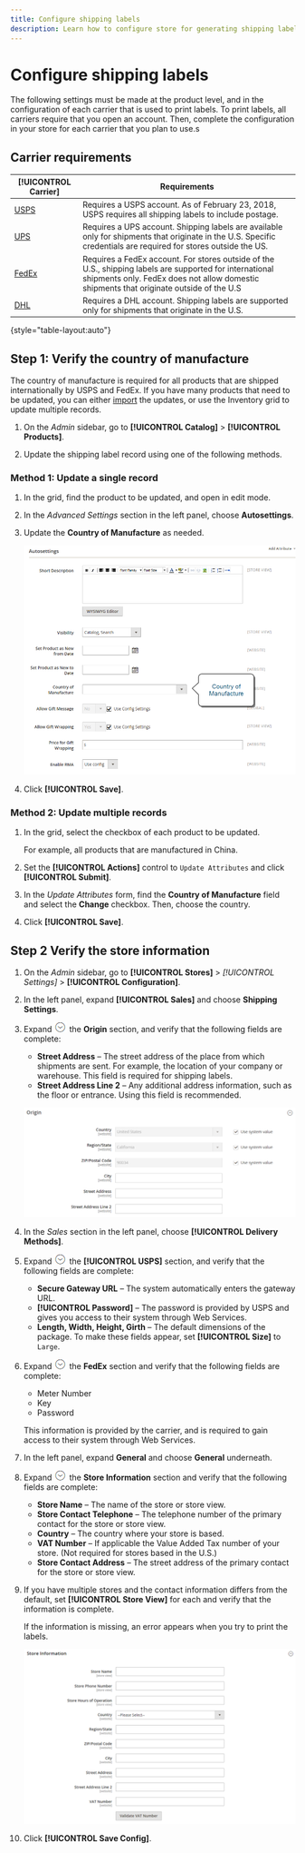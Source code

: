 ```yaml
---
title: Configure shipping labels
description: Learn how to configure store for generating shipping labels.
---
```

# Configure shipping labels

The following settings must be made at the product level, and in the configuration of each carrier that is used to print labels. To print labels, all carriers require that you open an account. Then, complete the configuration in your store for each carrier that you plan to use.s

## Carrier requirements

|[!UICONTROL Carrier]|Requirements|
|-------|--------|
|[USPS](usps.md)|Requires a USPS account. As of February 23, 2018, USPS requires all shipping labels to include postage.|
[UPS](ups.md)|Requires a UPS account. Shipping labels are available only for shipments that originate in the U.S. Specific credentials are required for stores outside the US.|
|[FedEx](fedex.md)|Requires a FedEx account. For stores outside of the U.S., shipping labels are supported for international shipments only. FedEx does not allow domestic shipments that originate outside of the U.S|
[DHL](dhl.md)|Requires a DHL account. Shipping labels are supported only for shipments that originate in the U.S.|

{style="table-layout:auto"}

## Step 1: Verify the country of manufacture

The country of manufacture is required for all products that are shipped internationally by USPS and FedEx. If you have many products that need to be updated, you can either [import](https://docs.magento.com/user-guide/system/data-import.html) the updates, or use the Inventory grid to update multiple records.

1. On the _Admin_ sidebar, go to **[!UICONTROL Catalog]** > **[!UICONTROL Products]**.

1. Update the shipping label record using one of the following methods.

### Method 1: Update a single record

1. In the grid, find the product to be updated, and open in edit mode.

1. In the _Advanced Settings_ section in the left panel, choose **Autosettings**.

1. Update the **Country of Manufacture** as needed.

   ![Country of Manufacture](./assets/product-country-of-manufacture.png)<!-- zoom -->

1. Click **[!UICONTROL Save]**.

### Method 2: Update multiple records

1. In the grid, select the checkbox of each product to be updated.

   For example, all products that are manufactured in China.

1. Set the **[!UICONTROL Actions]** control to `Update Attributes` and click **[!UICONTROL Submit]**.

1. In the _Update Attributes_ form, find the **Country of Manufacture** field and select the **Change** checkbox. Then, choose the country.

1. Click **[!UICONTROL Save]**.

## Step 2 Verify the store information

1. On the _Admin_ sidebar, go to **[!UICONTROL Stores]** > _[!UICONTROL Settings]_ > **[!UICONTROL Configuration]**.

1. In the left panel, expand **[!UICONTROL Sales]** and choose **Shipping Settings**.

1. Expand ![Expansion selector](../assets/icon-display-expand.png) the **Origin** section, and verify that the following fields are complete:

   - **Street Address** – The street address of the place from which shipments are sent. For example, the location of your company or warehouse. This field is required for shipping labels.
   - **Street Address Line 2** – Any additional address information, such as the floor or entrance. Using this field is recommended.

   ![Origin](../configuration-reference/sales/assets/shipping-settings-origin.png)<!-- zoom -->

1. In the _Sales_ section in the left panel, choose **[!UICONTROL Delivery Methods]**.

1. Expand ![Expansion selector](../assets/icon-display-expand.png) the **[!UICONTROL USPS]** section, and verify that the following fields are complete:

   - **Secure Gateway URL** – The system automatically enters the gateway URL.
   - **[!UICONTROL Password]** – The password is provided by USPS and gives you access to their system through Web Services.
   - **Length, Width, Height, Girth** – The default dimensions of the package. To make these fields appear, set **[!UICONTROL Size]** to `Large`.

1. Expand ![Expansion selector](../assets/icon-display-expand.png) the **FedEx** section and verify that the following fields are complete:

   - Meter Number
   - Key
   - Password

   This information is provided by the carrier, and is required to gain access to their system through Web Services.

1. In the left panel, expand **General** and choose **General** underneath.

1. Expand ![Expansion selector](../assets/icon-display-expand.png) the **Store Information** section and verify that the following fields are complete:

   - **Store Name** – The name of the store or store view.
   - **Store Contact Telephone** – The telephone number of the primary contact for the store or store view.
   - **Country** – The country where your store is based.
   - **VAT Number** – If applicable the Value Added Tax number of your store. (Not required for stores based in the U.S.)
   - **Store Contact Address** – The street address of the primary contact for the store or store view.

1. If you have multiple stores and the contact information differs from the default, set **[!UICONTROL Store View]** for each and verify that the information is complete.

   If the information is missing, an error appears when you try to print the labels.

   ![Store Information](../configuration-reference/general/assets/general-store-information.png)<!-- zoom -->

1. Click **[!UICONTROL Save Config]**.
